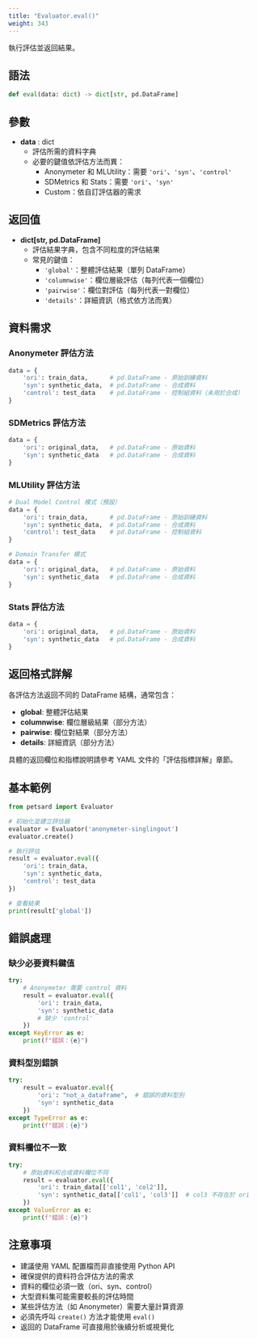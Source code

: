 ```yaml
---
title: "Evaluator.eval()"
weight: 343
---
```


執行評估並返回結果。

## 語法

```python
def eval(data: dict) -> dict[str, pd.DataFrame]
```

## 參數

- **data** : dict
    - 評估所需的資料字典
    - 必要的鍵值依評估方法而異：
        - Anonymeter 和 MLUtility：需要 `'ori'`、`'syn'`、`'control'`
        - SDMetrics 和 Stats：需要 `'ori'`、`'syn'`
        - Custom：依自訂評估器的需求

## 返回值

- **dict[str, pd.DataFrame]**
    - 評估結果字典，包含不同粒度的評估結果
    - 常見的鍵值：
        - `'global'`：整體評估結果（單列 DataFrame）
        - `'columnwise'`：欄位層級評估（每列代表一個欄位）
        - `'pairwise'`：欄位對評估（每列代表一對欄位）
        - `'details'`：詳細資訊（格式依方法而異）

## 資料需求

### Anonymeter 評估方法

```python
data = {
    'ori': train_data,      # pd.DataFrame - 原始訓練資料
    'syn': synthetic_data,  # pd.DataFrame - 合成資料
    'control': test_data    # pd.DataFrame - 控制組資料（未用於合成）
}
```

### SDMetrics 評估方法

```python
data = {
    'ori': original_data,   # pd.DataFrame - 原始資料
    'syn': synthetic_data   # pd.DataFrame - 合成資料
}
```

### MLUtility 評估方法

```python
# Dual Model Control 模式（預設）
data = {
    'ori': train_data,      # pd.DataFrame - 原始訓練資料
    'syn': synthetic_data,  # pd.DataFrame - 合成資料
    'control': test_data    # pd.DataFrame - 控制組資料
}

# Domain Transfer 模式
data = {
    'ori': original_data,   # pd.DataFrame - 原始資料
    'syn': synthetic_data   # pd.DataFrame - 合成資料
}
```

### Stats 評估方法

```python
data = {
    'ori': original_data,   # pd.DataFrame - 原始資料
    'syn': synthetic_data   # pd.DataFrame - 合成資料
}
```

## 返回格式詳解

各評估方法返回不同的 DataFrame 結構，通常包含：
- **global**: 整體評估結果
- **columnwise**: 欄位層級結果（部分方法）
- **pairwise**: 欄位對結果（部分方法）
- **details**: 詳細資訊（部分方法）

具體的返回欄位和指標說明請參考 YAML 文件的「評估指標詳解」章節。

## 基本範例

```python
from petsard import Evaluator

# 初始化並建立評估器
evaluator = Evaluator('anonymeter-singlingout')
evaluator.create()

# 執行評估
result = evaluator.eval({
    'ori': train_data,
    'syn': synthetic_data,
    'control': test_data
})

# 查看結果
print(result['global'])
```

## 錯誤處理

### 缺少必要資料鍵值

```python
try:
    # Anonymeter 需要 control 資料
    result = evaluator.eval({
        'ori': train_data,
        'syn': synthetic_data
        # 缺少 'control'
    })
except KeyError as e:
    print(f"錯誤：{e}")
```

### 資料型別錯誤

```python
try:
    result = evaluator.eval({
        'ori': "not_a_dataframe",  # 錯誤的資料型別
        'syn': synthetic_data
    })
except TypeError as e:
    print(f"錯誤：{e}")
```

### 資料欄位不一致

```python
try:
    # 原始資料和合成資料欄位不同
    result = evaluator.eval({
        'ori': train_data[['col1', 'col2']],
        'syn': synthetic_data[['col1', 'col3']]  # col3 不存在於 ori
    })
except ValueError as e:
    print(f"錯誤：{e}")
```

## 注意事項

- 建議使用 YAML 配置檔而非直接使用 Python API
- 確保提供的資料符合評估方法的需求
- 資料的欄位必須一致（ori、syn、control）
- 大型資料集可能需要較長的評估時間
- 某些評估方法（如 Anonymeter）需要大量計算資源
- 必須先呼叫 `create()` 方法才能使用 `eval()`
- 返回的 DataFrame 可直接用於後續分析或視覺化